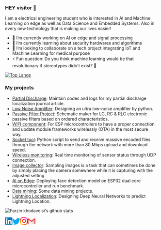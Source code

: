 ### HEY visitor :wave:

I am a electrical engineering student who is interested in AI and Machine Learning on edge as well as Data Science and Embedded Systems. Also in every new technology that is making our lives easier!
- 🔭 I’m currently working on AI on edge and signal processing
- 🌱 I’m currently learning about security hardwares and algorithms
- 👯 I’m looking to collaborate on a tech project integrating IoT and Machine Learning for medical purpose
- ⚡ Fun question: Do you think machine learning would be that revolutionary if stereotypes didn't exist? :thinking:

[![Top Langs](https://github-readme-stats.vercel.app/api/top-langs/?username=Farzinkh&hide_progress=true&hide=cmake,HTML&theme=gruvbox)](https://Farzinkh/github-readme-stats)

### My projects

+ [Partial Discharge](https://github.com/Farzinkh/Partial_Discharge): Maintain codes and logs for my partial discharge localization journal article.
+	[Low Noise Amplifier](https://github.com/Farzinkh/LNA): Designing an ultra low-noise amplifier by python.
+	[Passive Filter Project](https://github.com/Farzinkh/FilterProject): Schematic maker for LC, RC & RLC electronic passive filters based on ordered characteristics.
+	[WIFI component](https://github.com/Farzinkh/wifi): For ESP microcontrollers to have a proper connection and update module frameworks wirelessly (OTA) in the most secure way.
+	[Socket tool](https://github.com/Farzinkh/sockettool): Python script to send and receive massive encoded files through the network with more than 80 Mbps upload and download speed. 
+	[Wireless monitoring](https://github.com/Farzinkh/Wireless-monitoring): Real time monitoring of sensor status through UDP connection.
+	[Image collector](https://github.com/Farzinkh/Collector): Sampling images is a task that can sometimes be done by simply placing the camera somewhere while it is capturing with the adjusted setting.
+	[AI on Edge](https://github.com/Farzinkh/AI_EDGE): Deploying face detection model on ESP32 dual core microcontroller and run benchmark.
+	[Data mining](https://github.com/Farzinkh/Data_Mining): Some data mining projects.
+ [Lightning Localization](https://github.com/Farzinkh/Lightning_Localization): Designing Deep Neural Networks to predict Lightning Location.

![Farzin khodaveisi's github stats](https://github-readme-stats.vercel.app/api?username=Farzinkh&show_icons=true&theme=gruvbox)

  <a href="https://in.linkedin.com/in/farzin-khodaveisi-84288a18a">
    <img align="left" alt="Hargun | Linkedin" width="24px" src="https://github.com/hargun79/hargun79/blob/master/Assets/Linkedin.svg" />
  </a>
  <a href="https://twitter.com/Farzin03838504">
    <img align="left" alt="Hargun | Twitter" width="26px" src="https://github.com/hargun79/hargun79/blob/master/Assets/Twitter.svg" />
  </a>
  <a href="https://www.instagram.com/farzin_khodaveisi">
    <img align="left" alt="Hargun | Instagram" width="24px" src="https://github.com/hargun79/hargun79/blob/master/Assets/Instagram.svg" />
  </a>
  <a href="mailto:farzin.mag@gmail.com">
    <img align="left" alt="Hargun | Gmail" width="26px" src="https://github.com/hargun79/hargun79/blob/master/Assets/Gmail.svg" />
  </a>
  
<br><br>
